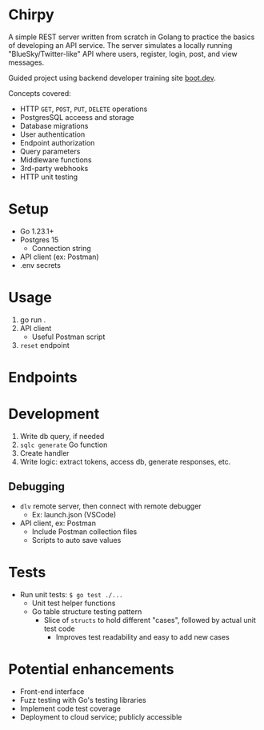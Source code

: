# Chirpy

A simple REST server written from scratch in Golang to practice the basics of developing an API service.
The server simulates a locally running "BlueSky/Twitter-like" API where users, register, login, post, and view messages.

Guided project using backend developer training site [boot.dev](https://www.boot.dev/lessons/50f37da8-72c0-4860-a7d1-17e4bda5c243).

Concepts covered:

- HTTP `GET`, `POST`, `PUT`, `DELETE` operations
- PostgresSQL acceess and storage
- Database migrations
- User authentication
- Endpoint authorization
- Query parameters
- Middleware functions
- 3rd-party webhooks
- HTTP unit testing

# Setup
- Go 1.23.1+
- Postgres 15
    - Connection string
- API client (ex: Postman)
- .env secrets

# Usage
1. go run .
2. API client
    - Useful Postman script
3. `reset` endpoint

# Endpoints


# Development
1. Write db query, if needed
1. `sqlc generate` Go function
1. Create handler
1. Write logic: extract tokens, access db, generate responses, etc.

## Debugging
- `dlv` remote server, then connect with remote debugger
    - Ex: launch.json (VSCode)
- API client, ex: Postman
    - Include Postman collection files
    - Scripts to auto save values

# Tests
- Run unit tests: `$ go test ./...`
    - Unit test helper functions
    - Go table structure testing pattern
        - Slice of `structs` to hold different "cases", followed by actual unit test code
            - Improves test readability and easy to add new cases

# Potential enhancements
- Front-end interface
- Fuzz testing with Go's testing libraries
- Implement code test coverage
- Deployment to cloud service; publicly accessible

